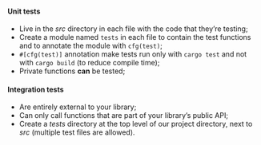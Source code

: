 #### Unit tests
* Live in the _src_ directory in each file with the code that they’re testing;
* Create a module named `tests` in each file to contain the test functions and to annotate the module with `cfg(test)`;
* `#[cfg(test)]` annotation make tests run only with `cargo test` and not with `cargo build` (to reduce compile time);
* Private functions **can** be tested;

#### Integration tests
* Are entirely external to your library;
* Can only call functions that are part of your library’s public API;
* Create a _tests_ directory at the top level of our project directory, next to _src_ (multiple test files are allowed).
